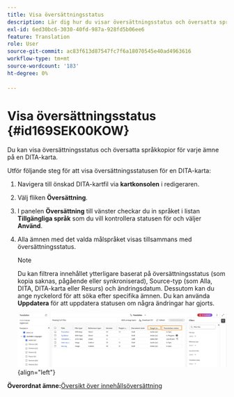 ```yaml
---
title: Visa översättningsstatus
description: Lär dig hur du visar översättningsstatus och översatta språkkopior för varje ämne på en DITA-karta i AEM Guides.
exl-id: 6ed30bc6-3030-40fd-987a-928fd5b06ee6
feature: Translation
role: User
source-git-commit: ac83f613d87547fc7f6a18070545e40ad4963616
workflow-type: tm+mt
source-wordcount: '183'
ht-degree: 0%

---
```


# Visa översättningsstatus {#id169SEK00KOW}

Du kan visa översättningsstatus och översatta språkkopior för varje ämne på en DITA-karta.

Utför följande steg för att visa översättningsstatusen för en DITA-karta:

1. Navigera till önskad DITA-kartfil via **kartkonsolen** i redigeraren.
1. Välj fliken **Översättning**.
1. I panelen **Översättning** till vänster checkar du in språket i listan **Tillgängliga språk** som du vill kontrollera statusen för och väljer **Använd**.
1. Alla ämnen med det valda målspråket visas tillsammans med   översättningsstatus.

   >[!NOTE]
   >
   > Du kan filtrera innehållet ytterligare baserat på översättningsstatus \(som kopia saknas, pågående eller synkroniserad), Source-typ \(som Alla, DITA, DITA-karta eller Resurs\) och ändringsdatum. Dessutom kan du ange nyckelord för att söka efter specifika ämnen. Du kan använda **Uppdatera** för att uppdatera statusen om några ändringar har gjorts.

   ![](images/translation-status-new.png){align="left"}

**Överordnat ämne:**&#x200B;[&#x200B;Översikt över innehållsöversättning](translation.md)
